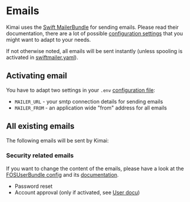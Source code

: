 # Emails

Kimai uses the [Swift MailerBundle](https://symfony.com/doc/current/email.html) for sending emails. 
Please read their documentation, there are a lot of possible [configuration settings](https://symfony.com/doc/current/reference/configuration/swiftmailer.html) that you might want to adapt to your needs.

If not otherwise noted, all emails will be sent instantly (unless spooling is activated in [swiftmailer.yaml](../../config/packages/swiftmailer.yaml)).

## Activating email

You have to adapt two settings in your `.env` [configuration file](configurations.md):

- `MAILER_URL` - your smtp connection details for sending emails
- `MAILER_FROM` - an application wide "from" address for all emails

## All existing emails

The following emails will be sent by Kimai:

### Security related emails

If you want to change the content of the emails, please have a look at the [FOSUserBundle config](../../config/packages/fos_user.yaml) 
and its [documentation](https://symfony.com/doc/current/bundles/FOSUserBundle/emails.html).

- Password reset 
- Account approval (only if activated, see [User docu](users.md))
